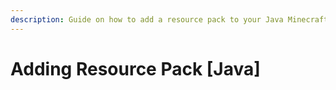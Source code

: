 ```yaml
---
description: Guide on how to add a resource pack to your Java Minecraft server.
---
```


# Adding Resource Pack \[Java]

